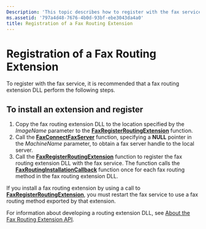 ```yaml
---
Description: 'This topic describes how to register with the fax service.'
ms.assetid: '797a4d48-7676-4b0d-93bf-ebe3043da4a0'
title: Registration of a Fax Routing Extension
---
```


# Registration of a Fax Routing Extension

To register with the fax service, it is recommended that a fax routing extension DLL perform the following steps.

## To install an extension and register

1.  Copy the fax routing extension DLL to the location specified by the *ImageName* parameter to the [**FaxRegisterRoutingExtension**](-mfax-faxregisterroutingextension.md) function.
2.  Call the [**FaxConnectFaxServer**](-mfax-faxconnectfaxserver.md) function, specifying a **NULL** pointer in the *MachineName* parameter, to obtain a fax server handle to the local server.
3.  Call the [**FaxRegisterRoutingExtension**](-mfax-faxregisterroutingextension.md) function to register the fax routing extension DLL with the fax service. The function calls the [**FaxRoutingInstallationCallback**](-mfax-faxroutinginstallationcallback.md) function once for each fax routing method in the fax routing extension DLL.

If you install a fax routing extension by using a call to [**FaxRegisterRoutingExtension**](-mfax-faxregisterroutingextension.md), you must restart the fax service to use a fax routing method exported by that extension.

For information about developing a routing extension DLL, see [About the Fax Routing Extension API](-mfax-about-the-fax-routing-extension-api.md).

 

 



